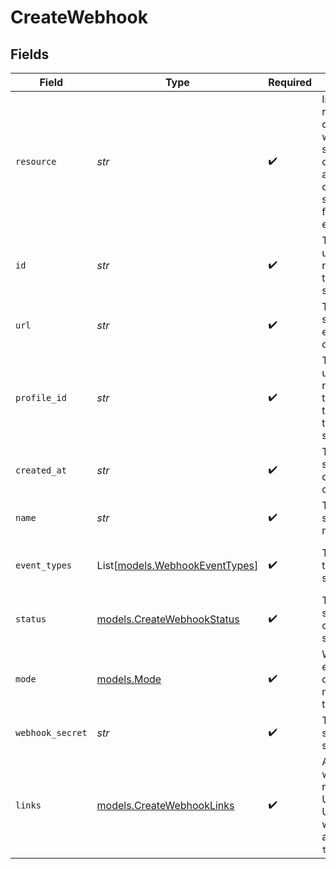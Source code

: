 # CreateWebhook


## Fields

| Field                                                                                                                      | Type                                                                                                                       | Required                                                                                                                   | Description                                                                                                                | Example                                                                                                                    |
| -------------------------------------------------------------------------------------------------------------------------- | -------------------------------------------------------------------------------------------------------------------------- | -------------------------------------------------------------------------------------------------------------------------- | -------------------------------------------------------------------------------------------------------------------------- | -------------------------------------------------------------------------------------------------------------------------- |
| `resource`                                                                                                                 | *str*                                                                                                                      | :heavy_check_mark:                                                                                                         | Indicates the response contains a webhook subscription object. Will always contain the string `webhook` for this endpoint. | webhook                                                                                                                    |
| `id`                                                                                                                       | *str*                                                                                                                      | :heavy_check_mark:                                                                                                         | The identifier uniquely referring to this subscription.                                                                    | hook_tNP6fpF9fLJpFWziRcgiH                                                                                                 |
| `url`                                                                                                                      | *str*                                                                                                                      | :heavy_check_mark:                                                                                                         | The subscription's events destination.                                                                                     | https://example.com/webhook-endpoint                                                                                       |
| `profile_id`                                                                                                               | *str*                                                                                                                      | :heavy_check_mark:                                                                                                         | The identifier uniquely referring to the profile that created the subscription.                                            | pfl_YyoaNFjtHc                                                                                                             |
| `created_at`                                                                                                               | *str*                                                                                                                      | :heavy_check_mark:                                                                                                         | The subscription's date time of creation.                                                                                  | 2023-01-01T12:00:00Z                                                                                                       |
| `name`                                                                                                                     | *str*                                                                                                                      | :heavy_check_mark:                                                                                                         | The subscription's name.                                                                                                   | Profile Updates Webhook                                                                                                    |
| `event_types`                                                                                                              | List[[models.WebhookEventTypes](../models/webhookeventtypes.md)]                                                           | :heavy_check_mark:                                                                                                         | The events types that are subscribed.                                                                                      | [<br/>"sales-invoice.paid, sales-invoice.canceled"<br/>]                                                                   |
| `status`                                                                                                                   | [models.CreateWebhookStatus](../models/createwebhookstatus.md)                                                             | :heavy_check_mark:                                                                                                         | The subscription's current status.                                                                                         | enabled                                                                                                                    |
| `mode`                                                                                                                     | [models.Mode](../models/mode.md)                                                                                           | :heavy_check_mark:                                                                                                         | Whether this entity was created in live mode or in test mode.                                                              | live                                                                                                                       |
| `webhook_secret`                                                                                                           | *str*                                                                                                                      | :heavy_check_mark:                                                                                                         | The subscription's secret.                                                                                                 | secret                                                                                                                     |
| `links`                                                                                                                    | [models.CreateWebhookLinks](../models/createwebhooklinks.md)                                                               | :heavy_check_mark:                                                                                                         | An object with several relevant URLs. Every URL object will contain an `href` and a `type` field.                          |                                                                                                                            |